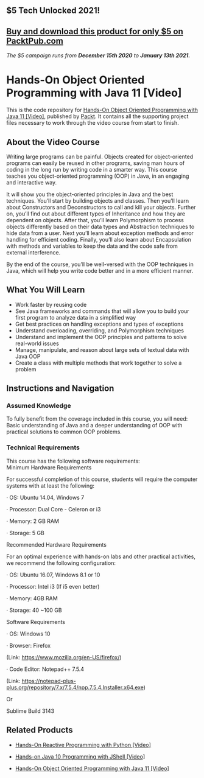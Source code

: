 ## $5 Tech Unlocked 2021!
[Buy and download this product for only $5 on PacktPub.com](https://www.packtpub.com/)
-----
*The $5 campaign         runs from __December 15th 2020__ to __January 13th 2021.__*

# Hands-On Object Oriented Programming with Java 11 [Video]
This is the code repository for [Hands-On Object Oriented Programming with Java 11 [Video]](https://www.packtpub.com/application-development/hands-object-oriented-programming-java-11-video?utm_source=github&utm_medium=repository&utm_campaign=9781788997393), published by [Packt](https://www.packtpub.com/?utm_source=github). It contains all the supporting project files necessary to work through the video course from start to finish.
## About the Video Course
Writing large programs can be painful. Objects created for object-oriented programs can easily be reused in other programs, saving man hours of coding in the long run by writing code in a smarter way. This course teaches you object-oriented programming (OOP) in Java, in an engaging and interactive way.

It will show you the object-oriented principles in Java and the best techniques. You’ll start by building objects and classes. Then you’ll learn about Constructors and Deconstructors to call and kill your objects. Further on, you’ll find out about different types of Inheritance and how they are dependent on objects. After that, you’ll learn Polymorphism to process objects differently based on their data types and Abstraction techniques to hide data from a user. Next you’ll learn about exception methods and error handling for efficient coding. Finally, you’ll also learn about Encapsulation with methods and variables to keep the data and the code safe from external interference.

By the end of the course, you’ll be well-versed with the OOP techniques in Java, which will help you write code better and in a more efficient manner.

<H2>What You Will Learn</H2>
<DIV class=book-info-will-learn-text>
<UL>
<LI>Work faster by reusing code 
<LI>See Java frameworks and commands that will allow you to build your first program to analyze data in a simplified way 
<LI>Get best practices on handling exceptions and types of exceptions 
<LI>Understand overloading, overriding, and Polymorphism techniques 
<LI>Understand and implement the OOP principles and patterns to solve real-world issues&nbsp; 
<LI>Manage, manipulate, and reason about large sets of textual data with Java OOP 
<LI>Create a class with multiple methods that work together to solve a problem </LI></UL></DIV>

## Instructions and Navigation
### Assumed Knowledge
To fully benefit from the coverage included in this course, you will need:<br/>
Basic understanding of Java and a deeper understanding of OOP with practical solutions to common OOP problems.
### Technical Requirements
This course has the following software requirements:<br/>
Minimum Hardware Requirements

For successful completion of this course, students will require the computer systems with at least the following:

·         OS: Ubuntu 14.04, Windows 7

·         Processor: Dual Core - Celeron or i3

·         Memory: 2 GB RAM

·         Storage: 5 GB

Recommended Hardware Requirements

For an optimal experience with hands-on labs and other practical activities, we recommend the following configuration:

·         OS: Ubuntu 16.07, Windows 8.1 or 10

·         Processor: Intel i3 (If i5 even better) 

·         Memory: 4GB RAM

·         Storage: 40 ~100 GB

Software Requirements

·         OS: Windows 10

·         Browser: Firefox 

(Link: https://www.mozilla.org/en-US/firefox/)

·         Code Editor: Notepad++ 7.5.4 

(Link: https://notepad-plus-plus.org/repository/7.x/7.5.4/npp.7.5.4.Installer.x64.exe)

Or

Sublime Build 3143 

## Related Products
* [Hands-On Reactive Programming with Python [Video]](https://www.packtpub.com/application-development/hands-reactive-programming-python-video?utm_source=github&utm_medium=repository&utm_campaign=9781789138795)

* [Hands-on Java 10 Programming with JShell [Video]](https://www.packtpub.com/application-development/hands-java-10-programming-jshell-video?utm_source=github&utm_medium=repository&utm_campaign=9781787122901)

* [Hands-On Object Oriented Programming with Java 11 [Video]](https://www.packtpub.com/application-development/hands-object-oriented-programming-java-11-video?utm_source=github&utm_medium=repository&utm_campaign=9781788997393)
